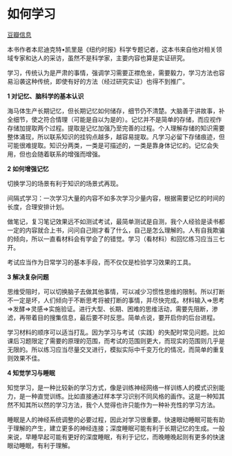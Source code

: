 # 如何学习

[豆瓣信息](https://book.douban.com/subject/27081766/)

本书作者本尼迪克特•凯里是《纽约时报》科学专题记者，这本书来自他对相关领域专家和达人的采访，虽然不是科学家，主要内容也算是实证研究。

学习，传统认为是严肃的事情，强调学习需要正襟危坐，需要毅力，学习方法也容易沿袭这种传统，即使有好的方法（经过研究实证）也得不到推广。

**1 对记忆、脑科学的基本认识**

海马体生产长期记忆，但长期记忆如何储存，细节仍不清楚。大脑善于讲故事，补全细节，使之符合情理（可能是自以为是的）。记忆并不是简单的存储，而应视作存储加提取两个过程。提取是记忆加强乃至完善的过程。个人理解存储的知识需要整体涌现，所以联系知识的挂钩点越多，越容易提取。凡学习必留下存储痕迹，但可能很难提取。知识分两类，一类是可描述的，一类是靠身体记忆的。记忆会失用，但也会随着联系的增强而增强。

**2 如何增强记忆**

切换学习的场景有利于知识的场景式再现。

间隔式学习：一次学习大量的内容不如多次学习少量内容，根据需要记忆的时间的长度，合理安排计划。

做笔记，复习笔记效果远不如测试考试，最简单测试是自测，我个人经验是读书都一定的内容就合上书，问问自己刚才看了什么，自己是怎么理解的。人有自我欺骗的倾向，所以一直看材料会有学会了的错觉。学习（看材料）和回忆练习应当三七开。

考试应当作为日常学习的基本手段，而不仅仅是检验学习效果的工具。

**3 解决复杂问题**

思维受阻时，可以切换脑子去做其他事情，可以减少习惯性思维的限制。所以打断不一定是坏，人们倾向于不断思考将被打断的事情，并尽快完成。材料输入=>思考=>发酵=>灵感=>实施验证。进行大型、长期、困难的思维活动，需要先阻断，渗滤，再带着目的搜集信息，最后要不时反思。简单点说，要开启你的后台进程。

学习材料的顺序可以适当打乱。因为学习与考试（实践）的失配时常见问题。比如课后习题限定了需要的原理的范围，而考试的范围则更大，而现实的范围则几乎是无限的。所以练习应当尽量交叉进行，模拟实际中千变万化的情况，而简单的重复则效果不佳。

**4 知觉学习与睡眠**

知觉学习，是一种比较新的学习方式，像是训练神经网络一样训练人的模式识别能力，是一种直觉训练。比如直接通过样本学习识别不同风格的画作。这是一种知其然不知其所以然的学习方法，我个人觉得也许只能作为一种补充性的学习方法。

睡眠是人的神经系统调整的必要过程，因此对学习很重要。快速眼动睡眠可能有助于理解的产生，建立更多的神经连接；深度睡眠可能有利于长期记忆的生成。一般来说，早睡早起可能有更好的深度睡眠，有利于记忆，而晚睡晚起则有更多的快速眼动睡眠，有利于理解。
